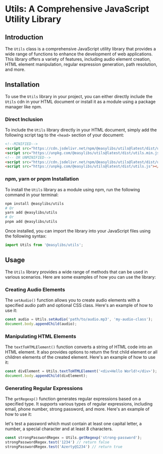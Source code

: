 # Utils: A Comprehensive JavaScript Utility Library

## Introduction

The `Utils` class is a comprehensive JavaScript utility library that provides a wide range of functions to enhance the development of web applications. This library offers a variety of features, including audio element creation, HTML element manipulation, regular expression generation, path resolution, and more.

## Installation

To use the `Utils` library in your project, you can either directly include the `Utils` cdn in your HTML document or install it as a module using a package manager like npm.

### Direct Inclusion

To include the `Utils` library directly in your HTML document, simply add the following script tag to the `<head>` section of your document:

```html
<!--MINIFIED-->
<script src="https://cdn.jsdelivr.net/npm/@easylibs/utils@latest/dist/utils.min.js"></script>
<script src="https://unpkg.com/@easylibs/utils@latest/dist/utils.min.js"></script>
<!-- OR UNMINIFIED-->
<script src="https://cdn.jsdelivr.net/npm/@easylibs/utils@latest/dist/utils.js"></script>
<script src="https://unpkg.com/@easylibs/utils@latest/dist/utils.js"></script>
```

### npm, yarn or pnpm Installation

To install the `Utils` library as a module using npm, run the following command in your terminal:

```bash
npm install @easylibs/utils
# Or
yarn add @easylibs/utils
# Or
pnpm add @easylibs/utils
```

Once installed, you can import the library into your JavaScript files using the following syntax:

```javascript
import Utils from '@easylibs/utils';
```

## Usage

The `Utils` library provides a wide range of methods that can be used in various scenarios. Here are some examples of how you can use the library:

### Creating Audio Elements

The `setAudio()` function allows you to create audio elements with a specified audio path and optional CSS class. Here's an example of how to use it:

```javascript
const audio = Utils.setAudio('path/to/audio.mp3', 'my-audio-class');
document.body.appendChild(audio);
```

### Manipulating HTML Elements

The `textToHTMLElement()` function converts a string of HTML code into an HTML element. It also provides options to return the first child element or all children elements of the created element. Here's an example of how to use it:

```javascript
const divElement = Utils.textToHTMLElement('<div>Hello World!</div>');
document.body.appendChild(divElement);
```

### Generating Regular Expressions

The `getRegexp()` function generates regular expressions based on a specified type. It supports various types of regular expressions, including email, phone number, strong password, and more. Here's an example of how to use it:

let's test a password which must contain at least one capital letter, a number, a special character and at least 8 characters.

```javascript
const strongPasswordRegex = Utils.getRegexp('strong-password');
strongPasswordRegex.test('1234') // return false
strongPasswordRegex.test('Azerty@1234') // return true
```
